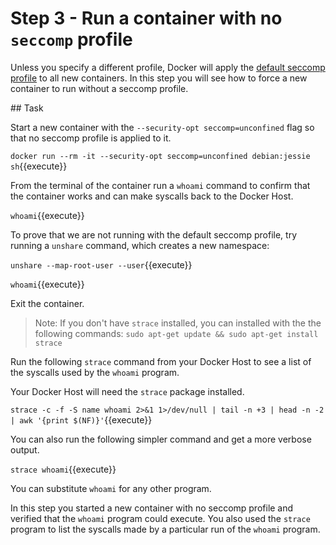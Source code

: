 # Step 3 - Run a container with no `seccomp` profile

Unless you specify a different profile, Docker will apply the [default seccomp profile](https://github.com/docker/docker/blob/master/profiles/seccomp/default.json) to all new containers. In this step you will see how to force a new container to run without a seccomp profile.


## Task

Start a new container with the ``--security-opt seccomp=unconfined`` flag so that no seccomp profile is applied to it.

`docker run --rm -it --security-opt seccomp=unconfined debian:jessie sh`{{execute}}

From the terminal of the container run a `whoami` command to confirm that the container works and can make syscalls back to the Docker Host.

`whoami`{{execute}}

To prove that we are not running with the default seccomp profile, try running a `unshare` command, which creates a new namespace:

`unshare --map-root-user --user`{{execute}}

`whoami`{{execute}}

Exit the container.

> Note: If you don't have `strace` installed, you can installed with the the following commands: ```sudo apt-get update && sudo apt-get install strace```

Run the following `strace` command from your Docker Host to see a list of the syscalls used by the `whoami` program.

Your Docker Host will need the `strace` package installed.

``strace -c -f -S name whoami 2>&1 1>/dev/null | tail -n +3 | head -n -2 | awk '{print $(NF)}'``{{execute}}


You can also run the following simpler command and get a more verbose output.

`strace whoami`{{execute}}

You can substitute `whoami` for any other program.

In this step you started a new container with no seccomp profile and verified that the `whoami` program could execute. You also used the `strace` program to list the syscalls made by a particular run of the `whoami` program.
